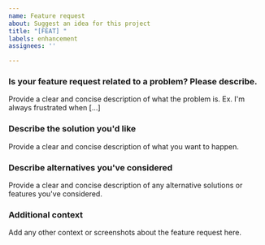 ```yaml
---
name: Feature request
about: Suggest an idea for this project
title: "[FEAT] "
labels: enhancement
assignees: ''

---
```


### Is your feature request related to a problem? Please describe.
Provide a clear and concise description of what the problem is. Ex. I'm always frustrated when [...]

### Describe the solution you'd like
Provide a clear and concise description of what you want to happen.

### Describe alternatives you've considered
Provide a clear and concise description of any alternative solutions or features you've considered.

### Additional context
Add any other context or screenshots about the feature request here.
